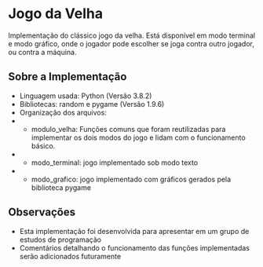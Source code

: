 # Jogo da Velha
Implementação do clássico jogo da velha. Está disponível em modo terminal e modo gráfico,
onde o jogador pode escolher se joga contra outro jogador, ou contra a máquina.

## Sobre a Implementação
- Linguagem usada: Python (Versão 3.8.2)
- Bibliotecas: random e pygame (Versão 1.9.6)
- Organização dos arquivos:
- - modulo_velha: Funções comuns que foram reutilizadas para implementar os dois modos do jogo
    e lidam com o   funcionamento básico.
- - modo_terminal: jogo implementado sob modo texto
- - modo_grafico: jogo implementado com gráficos gerados pela biblioteca pygame

## Observações
- Esta implementação foi desenvolvida para apresentar em um grupo de estudos
  de programação
- Comentários detalhando o funcionamento das funções implementadas serão adicionados futuramente